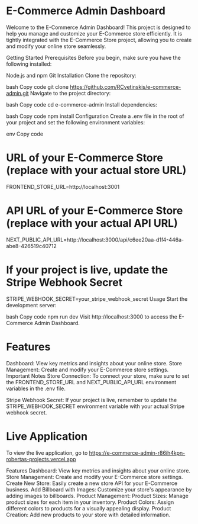 
# E-Commerce Admin Dashboard
Welcome to the E-Commerce Admin Dashboard! This project is designed to help you manage and customize your E-Commerce store efficiently. It is tightly integrated with the E-Commerce Store project, allowing you to create and modify your online store seamlessly.

Getting Started
Prerequisites
Before you begin, make sure you have the following installed:

Node.js and npm
Git
Installation
Clone the repository:

bash
Copy code
git clone https://github.com/RCvetinskis/e-commerce-admin.git
Navigate to the project directory:

bash
Copy code
cd e-commerce-admin
Install dependencies:

bash
Copy code
npm install
Configuration
Create a .env file in the root of your project and set the following environment variables:

env
Copy code
# URL of your E-Commerce Store (replace with your actual store URL)
FRONTEND_STORE_URL=http://localhost:3001

# API URL of your E-Commerce Store (replace with your actual API URL)
NEXT_PUBLIC_API_URL=http://localhost:3000/api/c6ee20aa-d1f4-446a-abe8-426519c40712

# If your project is live, update the Stripe Webhook Secret
STRIPE_WEBHOOK_SECRET=your_stripe_webhook_secret
Usage
Start the development server:

bash
Copy code
npm run dev
Visit http://localhost:3000 to access the E-Commerce Admin Dashboard.

# Features
Dashboard: View key metrics and insights about your online store.
Store Management: Create and modify your E-Commerce store settings.
Important Notes
Store Connection: To connect your store, make sure to set the FRONTEND_STORE_URL and NEXT_PUBLIC_API_URL environment variables in the .env file.

Stripe Webhook Secret: If your project is live, remember to update the STRIPE_WEBHOOK_SECRET environment variable with your actual Stripe webhook secret.

# Live Application
To view the live application, go to https://e-commerce-admin-r86ih4kpn-robertas-projects.vercel.app

Features
Dashboard: View key metrics and insights about your online store.
Store Management: Create and modify your E-Commerce store settings.
Create New Store: Easily create a new store API for your E-Commerce business.
Add Billboard with Images: Customize your store's appearance by adding images to billboards.
Product Management:
Product Sizes: Manage product sizes for each item in your inventory.
Product Colors: Assign different colors to products for a visually appealing display.
Product Creation: Add new products to your store with detailed information.

